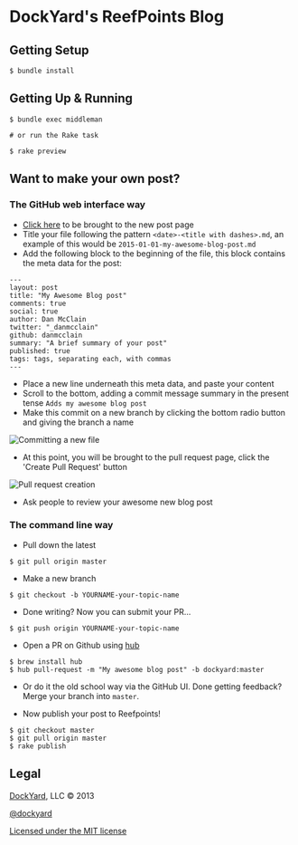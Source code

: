 # DockYard's ReefPoints Blog #

## Getting Setup ##

```shell
$ bundle install
```

## Getting Up & Running ##

```shell
$ bundle exec middleman

# or run the Rake task

$ rake preview
```

## Want to make your own post? ##

### The GitHub web interface way

* [Click here](https://github.com/dockyard/reefpoints/new/master/source/posts) to be brought to the new post page
* Title your file following the pattern `<date>-<title with dashes>.md`,
  an example of this would be `2015-01-01-my-awesome-blog-post.md`
* Add the following block to the beginning of the file, this block
  contains the meta data for the post:
```
---
layout: post
title: "My Awesome Blog post"
comments: true
social: true
author: Dan McClain
twitter: "_danmcclain"
github: danmcclain
summary: "A brief summary of your post"
published: true
tags: tags, separating each, with commas
---
```

* Place a new line underneath this meta data, and paste your content
* Scroll to the bottom, adding a commit message summary in the present
  tense `Adds my awesome blog post`
* Make this commit on a new branch by clicking the bottom radio button
  and giving the branch a name

![Committing a new file](https://monosnap.com/file/rY5xzq5B5ge9EpepCMpH410zb9eLZ0.png)

* At this point, you will be brought to the pull request page, click the
  'Create Pull Request' button

![Pull request creation](https://monosnap.com/file/lbBg9S9Aoe8e4HSthSDj1MltAKCGKz.png)

* Ask people to review your awesome new blog post

### The command line way

* Pull down the latest

```shell
$ git pull origin master
```

* Make a new branch

```shell
$ git checkout -b YOURNAME-your-topic-name
```

* Done writing? Now you can submit your PR...

```shell
$ git push origin YOURNAME-your-topic-name
```

* Open a PR on Github using [hub](https://hub.github.com)

```shell
$ brew install hub
$ hub pull-request -m "My awesome blog post" -b dockyard:master
```

* Or do it the old school way via the GitHub UI. Done getting feedback? Merge your branch into `master`.

* Now publish your post to Reefpoints!

```shell
$ git checkout master
$ git pull origin master
$ rake publish
```

## Legal ##

[DockYard](http://dockyard.com), LLC &copy; 2013

[@dockyard](http://twitter.com/dockyard)

[Licensed under the MIT license](http://www.opensource.org/licenses/mit-license.php)
